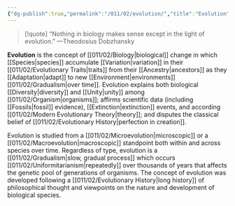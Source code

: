 ```yaml
---
{"dg-publish":true,"permalink":"/011/02/evolution/","title":"Evolution","tags":["BIOL422"],"noteIcon":"1","created":"2024-10-19T20:27:19.045-07:00","updated":"2024-10-03T23:30:19.199-07:00"}
---
```


> [!quote] “Nothing in biology makes sense except in the light of evolution.” —Theodosius Dobzhansky

**Evolution** is the concept of [[011/02/Biology\|biological]] change in which [[Species\|species]] accumulate [[Variation\|variation]] in their [[011/02/Evolutionary Traits\|traits]] from their [[Ancestry\|ancestors]] as they [[Adaptation\|adapt]] to new [[Environment\|environments]] [[011/02/Gradualism\|over time]]. Evolution explains both biological [[Diversity\|diversity]] and [[Unity\|unity]] among [[011/02/Organism\|organisms]]; affirms scientific data (including [[Fossils\|fossil]] evidence), [[Extinction\|extinction]] events, and according [[011/02/Modern Evolutionary Theory\|theory]]; and disputes the classical belief of [[011/02/Evolutionary History\|perfection in creation]].

Evolution is studied from a [[011/02/Microevolution\|microscopic]] or a [[011/02/Macroevolution\|macroscopic]] standpoint both within and across species over time. Regardless of type, evolution is a [[011/02/Gradualism\|slow, gradual process]] which occurs [[011/02/Uniformitarianism\|repeatedly]] over thousands of years that affects the genetic pool of generations of organisms. The concept of evolution was developed following a [[011/02/Evolutionary History\|long history]] of philosophical thought and viewpoints on the nature and development of biological species.